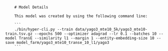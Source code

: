 
        # Model Details

        This model was created by using the following command line:

        ```
        ./bin/hyper-cli.py --train data/yago3_mte10_5k/yago3_mte10-train.tsv.gz --epochs 500 --optimizer adagrad --lr 0.1 --batches 10 --model TransE --similarity l1 --margin 1 --entity-embedding-size 10 --save model_farm/yago3_mte10_transe_10_l1/yago3
        ```
        